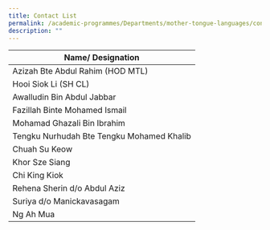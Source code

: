 ```yaml
---
title: Contact List
permalink: /academic-programmes/Departments/mother-tongue-languages/contact-list/permalink
description: ""
---
```

| Name/ Designation |
|---|
| Azizah Bte Abdul Rahim (HOD MTL) |
| Hooi Siok Li (SH CL) |
| Awalludin Bin Abdul Jabbar |
| Fazillah Binte Mohamed Ismail |
| Mohamad Ghazali Bin Ibrahim |
| Tengku Nurhudah Bte Tengku Mohamed Khalib |
| Chuah Su Keow |
| Khor Sze Siang |
| Chi King Kiok |
| Rehena Sherin d/o Abdul Aziz |
|  Suriya d/o Manickavasagam |
|  Ng Ah Mua |